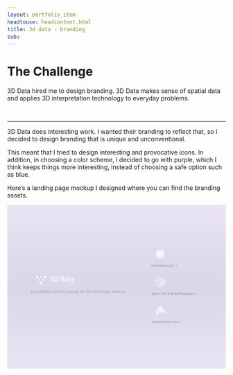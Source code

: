 ```yaml
---
layout: portfolio_item
headtouse: headcontent.html
title: 3d data - branding 
sub: 
---
```

# The Challenge

3D Data hired me to design branding. 3D Data makes sense of spatial data and applies 3D interpretation technology to everyday problems.


<br>
<hr class="style-six">

3D Data does interesting work. I wanted their branding to reflect that, so I decided to design branding that is unique and unconventional. 

This meant that I tried to design interesting and provocative icons. In addition, in choosing a color scheme, I decided to go with purple, which I think keeps things more interesting, instead of choosing a safe option such as blue. 

Here’s a landing page mockup I designed where you can find the branding assets. 


<img src="/images/branding (1).png">

